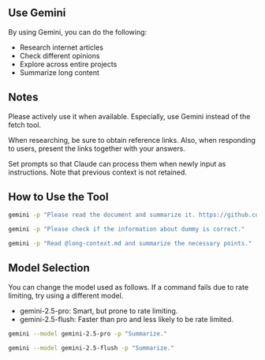 ## Use Gemini

By using Gemini, you can do the following:

- Research internet articles
- Check different opinions
- Explore across entire projects
- Summarize long content

## Notes

Please actively use it when available.
Especially, use Gemini instead of the fetch tool.

When researching, be sure to obtain reference links.
Also, when responding to users, present the links together with your answers.

Set prompts so that Claude can process them when newly input as instructions.
Note that previous context is not retained.

## How to Use the Tool

```sh
gemini -p "Please read the document and summarize it. https://github.com/google-gemini/gemini-cli"

gemini -p "Please check if the information about dummy is correct."

gemini -p "Read @long-context.md and summarize the necessary points."
```

## Model Selection

You can change the model used as follows.
If a command fails due to rate limiting, try using a different model.

- gemini-2.5-pro: Smart, but prone to rate limiting.
- gemini-2.5-flush: Faster than pro and less likely to be rate limited.

```sh
gemini --model gemini-2.5-pro -p "Summarize."

gemini --model gemini-2.5-flush -p "Summarize."
```
